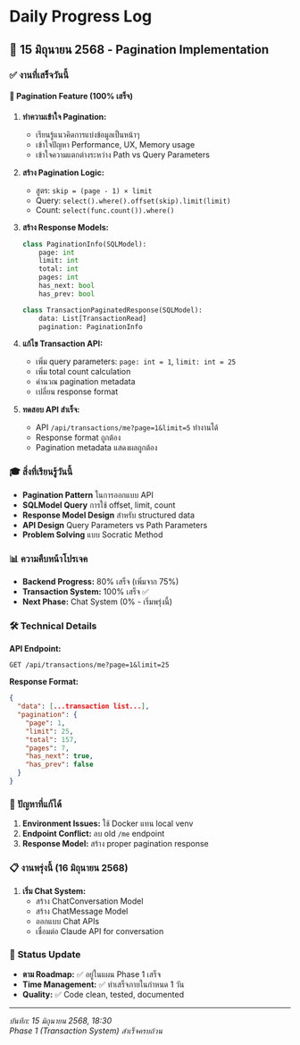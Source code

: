 # Daily Progress Log

## 📅 15 มิถุนายน 2568 - Pagination Implementation

### ✅ งานที่เสร็จวันนี้

#### 🎯 **Pagination Feature (100% เสร็จ)**
1. **ทำความเข้าใจ Pagination:**
   - เรียนรู้แนวคิดการแบ่งข้อมูลเป็นหน้าๆ
   - เข้าใจปัญหา Performance, UX, Memory usage
   - เข้าใจความแตกต่างระหว่าง Path vs Query Parameters

2. **สร้าง Pagination Logic:**
   - สูตร: `skip = (page - 1) × limit`
   - Query: `select().where().offset(skip).limit(limit)`
   - Count: `select(func.count()).where()`

3. **สร้าง Response Models:**
   ```python
   class PaginationInfo(SQLModel):
       page: int
       limit: int
       total: int
       pages: int
       has_next: bool
       has_prev: bool

   class TransactionPaginatedResponse(SQLModel):
       data: List[TransactionRead]
       pagination: PaginationInfo
   ```

4. **แก้ไข Transaction API:**
   - เพิ่ม query parameters: `page: int = 1`, `limit: int = 25`
   - เพิ่ม total count calculation
   - คำนวณ pagination metadata
   - เปลี่ยน response format

5. **ทดสอบ API สำเร็จ:**
   - API `/api/transactions/me?page=1&limit=5` ทำงานได้
   - Response format ถูกต้อง
   - Pagination metadata แสดงผลถูกต้อง

### 🎓 **สิ่งที่เรียนรู้วันนี้**
- **Pagination Pattern** ในการออกแบบ API
- **SQLModel Query** การใช้ offset, limit, count
- **Response Model Design** สำหรับ structured data
- **API Design** Query Parameters vs Path Parameters
- **Problem Solving** แบบ Socratic Method

### 📊 **ความคืบหน้าโปรเจค**
- **Backend Progress:** 80% เสร็จ (เพิ่มจาก 75%)
- **Transaction System:** 100% เสร็จ ✅
- **Next Phase:** Chat System (0% - เริ่มพรุ่งนี้)

### 🛠 **Technical Details**
**API Endpoint:** 
```
GET /api/transactions/me?page=1&limit=25
```

**Response Format:**
```json
{
  "data": [...transaction list...],
  "pagination": {
    "page": 1,
    "limit": 25,
    "total": 157,
    "pages": 7,
    "has_next": true,
    "has_prev": false
  }
}
```

### 🔄 **ปัญหาที่แก้ได้**
1. **Environment Issues:** ใช้ Docker แทน local venv
2. **Endpoint Conflict:** ลบ old `/me` endpoint
3. **Response Model:** สร้าง proper pagination response

### 📋 **งานพรุ่งนี้ (16 มิถุนายน 2568)**
1. **เริ่ม Chat System:**
   - สร้าง ChatConversation Model
   - สร้าง ChatMessage Model  
   - ออกแบบ Chat APIs
   - เชื่อมต่อ Claude API for conversation

### 🎯 **Status Update**
- **ตาม Roadmap:** ✅ อยู่ในแผน Phase 1 เสร็จ
- **Time Management:** ✅ ทำเสร็จภายในกำหนด 1 วัน
- **Quality:** ✅ Code clean, tested, documented

---
*บันทึก: 15 มิถุนายน 2568, 18:30*  
*Phase 1 (Transaction System) สำเร็จครบถ้วน*